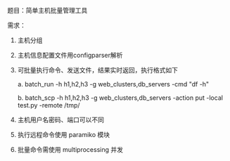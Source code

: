 题目：简单主机批量管理工具

需求：
1. 主机分组
2. 主机信息配置文件用configparser解析
3. 可批量执行命令、发送文件，结果实时返回，执行格式如下
    
    a. batch_run -h h1,h2,h3 -g web_clusters,db_servers -cmd "df -h" 
    
    b. batch_scp -h h1,h2,h3 -g web_clusters,db_servers -action put -local test.py -remote /tmp/
4. 主机用户名密码、端口可以不同
5. 执行远程命令使用 paramiko 模块
6. 批量命令需使用 multiprocessing 并发

